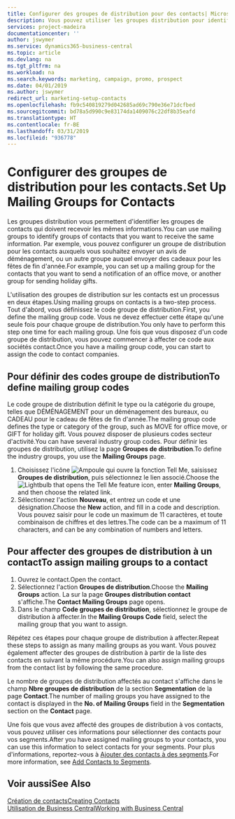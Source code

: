 ```yaml
---
title: Configurer des groupes de distribution pour des contacts| Microsoft Docs
description: Vous pouvez utiliser les groupes distribution pour identifier les groupes contacts qui doivent recevoir les mêmes informations, par exemple, pour une campagne marketing ou une promotion.
services: project-madeira
documentationcenter: ''
author: jswymer
ms.service: dynamics365-business-central
ms.topic: article
ms.devlang: na
ms.tgt_pltfrm: na
ms.workload: na
ms.search.keywords: marketing, campaign, promo, prospect
ms.date: 04/01/2019
ms.author: jswymer
redirect_url: marketing-setup-contacts
ms.openlocfilehash: fb9c540819279d042685ad69c790e36e71dcfbed
ms.sourcegitcommit: bd78a5d990c9e83174da1409076c22df8b35eafd
ms.translationtype: HT
ms.contentlocale: fr-BE
ms.lasthandoff: 03/31/2019
ms.locfileid: "936778"
---
```

# <a name="set-up-mailing-groups-for-contacts"></a><span data-ttu-id="d3e51-103">Configurer des groupes de distribution pour les contacts.</span><span class="sxs-lookup"><span data-stu-id="d3e51-103">Set Up Mailing Groups for Contacts</span></span>
<span data-ttu-id="d3e51-104">Les groupes distribution vous permettent d'identifier les groupes de contacts qui doivent recevoir les mêmes informations.</span><span class="sxs-lookup"><span data-stu-id="d3e51-104">You can use mailing groups to identify groups of contacts that you want to receive the same information.</span></span> <span data-ttu-id="d3e51-105">Par exemple, vous pouvez configurer un groupe de distribution pour les contacts auxquels vous souhaitez envoyer un avis de déménagement, ou un autre groupe auquel envoyer des cadeaux pour les fêtes de fin d'année.</span><span class="sxs-lookup"><span data-stu-id="d3e51-105">For example, you can set up a mailing group for the contacts that you want to send a notification of an office move, or another group for sending holiday gifts.</span></span>

<span data-ttu-id="d3e51-106">L'utilisation des groupes de distribution sur les contacts est un processus en deux étapes.</span><span class="sxs-lookup"><span data-stu-id="d3e51-106">Using mailing groups on contacts is a two-step process.</span></span> <span data-ttu-id="d3e51-107">Tout d'abord, vous définissez le code groupe de distribution.</span><span class="sxs-lookup"><span data-stu-id="d3e51-107">First, you define the mailing group code.</span></span> <span data-ttu-id="d3e51-108">Vous ne devez effectuer cette étape qu'une seule fois pour chaque groupe de distribution.</span><span class="sxs-lookup"><span data-stu-id="d3e51-108">You only have to perform this step one time for each mailing group.</span></span> <span data-ttu-id="d3e51-109">Une fois que vous disposez d'un code groupe de distribution, vous pouvez commencer à affecter ce code aux sociétés contact.</span><span class="sxs-lookup"><span data-stu-id="d3e51-109">Once you have a mailing group code, you can start to assign the code to contact companies.</span></span>

## <a name="to-define-mailing-group-codes"></a><span data-ttu-id="d3e51-110">Pour définir des codes groupe de distribution</span><span class="sxs-lookup"><span data-stu-id="d3e51-110">To define mailing group codes</span></span>
<span data-ttu-id="d3e51-111">Le code groupe de distribution définit le type ou la catégorie du groupe, telles que DÉMÉNAGEMENT pour un déménagement des bureaux, ou CADEAU pour le cadeau de fêtes de fin d'année.</span><span class="sxs-lookup"><span data-stu-id="d3e51-111">The mailing group code defines the type or category of the group, such as MOVE for office move, or GIFT for holiday gift.</span></span> <span data-ttu-id="d3e51-112">Vous pouvez disposer de plusieurs codes secteur d'activité.</span><span class="sxs-lookup"><span data-stu-id="d3e51-112">You can have several industry group codes.</span></span> <span data-ttu-id="d3e51-113">Pour définir les groupes de distribution, utilisez la page **Groupes de distribution**.</span><span class="sxs-lookup"><span data-stu-id="d3e51-113">To define the industry groups, you use the **Mailing Groups** page.</span></span>

1. <span data-ttu-id="d3e51-114">Choisissez l'icône ![Ampoule qui ouvre la fonction Tell Me](media/ui-search/search_small.png "Dites-moi ce que vous voulez faire"), saisissez **Groupes de distribution**, puis sélectionnez le lien associé.</span><span class="sxs-lookup"><span data-stu-id="d3e51-114">Choose the ![Lightbulb that opens the Tell Me feature](media/ui-search/search_small.png "Tell me what you want to do") icon, enter **Mailing Groups**, and then choose the related link.</span></span>
2. <span data-ttu-id="d3e51-115">Sélectionnez l'action **Nouveau**, et entrez un code et une désignation.</span><span class="sxs-lookup"><span data-stu-id="d3e51-115">Choose the **New** action, and fill in a code and description.</span></span> <span data-ttu-id="d3e51-116">Vous pouvez saisir pour le code un maximum de 11 caractères, et toute combinaison de chiffres et des lettres.</span><span class="sxs-lookup"><span data-stu-id="d3e51-116">The code can be a maximum of 11 characters, and can be any combination of numbers and letters.</span></span>

## <a name="AssignMailGroupContact"></a> <span data-ttu-id="d3e51-117">Pour affecter des groupes de distribution à un contact</span><span class="sxs-lookup"><span data-stu-id="d3e51-117">To assign mailing groups to a contact</span></span>
1. <span data-ttu-id="d3e51-118">Ouvrez le contact.</span><span class="sxs-lookup"><span data-stu-id="d3e51-118">Open the contact.</span></span>
2. <span data-ttu-id="d3e51-119">Sélectionnez l'action **Groupes de distribution**.</span><span class="sxs-lookup"><span data-stu-id="d3e51-119">Choose the **Mailing Groups** action.</span></span> <span data-ttu-id="d3e51-120">La sur la page **Groupes distribution contact** s'affiche.</span><span class="sxs-lookup"><span data-stu-id="d3e51-120">The **Contact Mailing Groups** page opens.</span></span>
3. <span data-ttu-id="d3e51-121">Dans le champ **Code groupes de distribution**, sélectionnez le groupe de distribution à affecter.</span><span class="sxs-lookup"><span data-stu-id="d3e51-121">In the **Mailing Groups Code** field, select the mailing group that you want to assign.</span></span>

<span data-ttu-id="d3e51-122">Répétez ces étapes pour chaque groupe de distribution à affecter.</span><span class="sxs-lookup"><span data-stu-id="d3e51-122">Repeat these steps to assign as many mailing groups as you want.</span></span> <span data-ttu-id="d3e51-123">Vous pouvez également affecter des groupes de distribution à partir de la liste des contacts en suivant la même procédure.</span><span class="sxs-lookup"><span data-stu-id="d3e51-123">You can also assign mailing groups from the contact list by following the same procedure.</span></span>

<span data-ttu-id="d3e51-124">Le nombre de groupes de distribution affectés au contact s'affiche dans le champ **Nbre groupes de distribution** de la section **Segmentation** de la page **Contact**.</span><span class="sxs-lookup"><span data-stu-id="d3e51-124">The number of mailing groups you have assigned to the contact is displayed in the **No. of Mailing Groups** field in the **Segmentation** section on the **Contact** page.</span></span>

<span data-ttu-id="d3e51-125">Une fois que vous avez affecté des groupes de distribution à vos contacts, vous pouvez utiliser ces informations pour sélectionner des contacts pour vos segments.</span><span class="sxs-lookup"><span data-stu-id="d3e51-125">After you have assigned mailing groups to your contacts, you can use this information to select contacts for your segments.</span></span> <span data-ttu-id="d3e51-126">Pour plus d'informations, reportez-vous à [Ajouter des contacts à des segments](marketing-add-contact-segment.md).</span><span class="sxs-lookup"><span data-stu-id="d3e51-126">For more information, see [Add Contacts to Segments](marketing-add-contact-segment.md).</span></span>

## <a name="see-also"></a><span data-ttu-id="d3e51-127">Voir aussi</span><span class="sxs-lookup"><span data-stu-id="d3e51-127">See Also</span></span>
[<span data-ttu-id="d3e51-128">Création de contacts</span><span class="sxs-lookup"><span data-stu-id="d3e51-128">Creating Contacts</span></span>](marketing-create-contact-companies.md)  
[<span data-ttu-id="d3e51-129">Utilisation de Business Central</span><span class="sxs-lookup"><span data-stu-id="d3e51-129">Working with Business Central</span></span>](ui-work-product.md)
